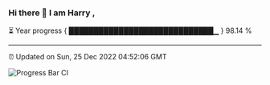 ### Hi there 👋 I am Harry , 

⏳ Year progress { █████████████████████████████▁ } 98.14 %

---

⏰ Updated on Sun, 25 Dec 2022 04:52:06 GMT

![Progress Bar CI](https://github.com/duykhang68/duykhang68/workflows/Progress%20Bar%20CI/badge.svg)
